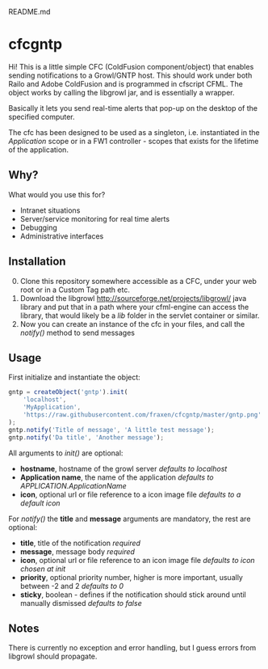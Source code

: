 README.md

cfcgntp
=======

Hi! This is a little simple CFC (ColdFusion component/object) that enables sending notifications to a Growl/GNTP host. This should work under both Railo and Adobe ColdFusion and is programmed in cfscript CFML. The object works by calling the libgrowl jar, and is essentially a wrapper.

Basically it lets you send real-time alerts that pop-up on the desktop of the specified computer.

The cfc has been designed to be used as a singleton, i.e. instantiated in the _Application_ scope or in a FW1 controller - scopes that exists for the lifetime of the application.

## Why?
What would you use this for?
* Intranet situations
* Server/service monitoring for real time alerts
* Debugging
* Administrative interfaces

## Installation
0. Clone this repository somewhere accessible as a CFC, under your web root or in a Custom Tag path etc.
1. Download the libgrowl http://sourceforge.net/projects/libgrowl/ java library and put that in a path where your cfml-engine can access the library, that would likely be a _lib_ folder in the servlet container or similar.
2. Now you can create an instance of the cfc in your files, and call the _notify()_ method to send messages

## Usage
First initialize and instantiate the object:
```javascript
gntp = createObject('gntp').init(
    'localhost',
    'MyApplication',
    'https://raw.githubusercontent.com/fraxen/cfcgntp/master/gntp.png'
);
gntp.notify('Title of message', 'A little test message');
gntp.notify('Da title', 'Another message');
```

All arguments to _init()_ are optional:
* **hostname**, hostname of the growl server _defaults to localhost_
* **Application name**, the name of the application _defaults to APPLICATION.ApplicationName_
* **icon**, optional url or file reference to a icon image file _defaults to a default icon_

For _notify()_ the **title** and **message** arguments are mandatory, the rest are optional:
* **title**, title of the notification _required_
* **message**, message body *required*
* **icon**, optional url or file reference to an icon image file _defaults to icon chosen at init_
* **priority**, optional priority number, higher is more important, usually between -2 and 2 *defaults to 0*
* **sticky**, boolean - defines if the notification should stick around until manually dismissed *defaults to false*

## Notes
There is currently no exception and error handling, but I guess errors from libgrowl should propagate.
